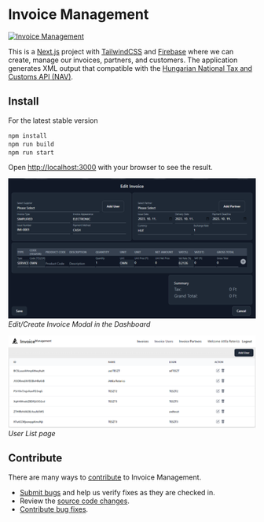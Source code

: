# Invoice Management

[![Invoice Management](https://github.com/Reterics/invoice-management/actions/workflows/npm-publish-github-packages.yml/badge.svg)](https://github.com/Reterics/invoice-management/actions/workflows/npm-publish-github-packages.yml)

This is a [Next.js](https://nextjs.org/) project with [TailwindCSS](https://tailwindcss.com/) and [Firebase](https://firebase.google.com/) where we can create, manage our invoices, partners, and customers. The application generates XML output that compatible with the [Hungarian National Tax and Customs API (NAV)](https://onlineszamla.nav.gov.hu/api/files/container/download/Online_Szamla_interfesz%20specifikacio_HU_v3.0.pdf).

## Install

For the latest stable version

```bash
npm install
npm run build
npm run start
```

Open [http://localhost:3000](http://localhost:3000) with your browser to see the result.

![Screenshot4](./public/screenshot4.png)
*Edit/Create Invoice Modal in the Dashboard*

![Screenshot3](./public/screenshot3.png)
*User List page*

## Contribute

There are many ways to [contribute](https://github.com/Reterics/invoice-management/blob/main/CONTRIBUTING.md) to Invoice Management.
* [Submit bugs](https://github.com/Reterics/invoice-management/issues) and help us verify fixes as they are checked in.
* Review the [source code changes](https://github.com/Reterics/invoice-management/pulls).
* [Contribute bug fixes](https://github.com/Reterics/invoice-management/blob/main/CONTRIBUTING.md).

